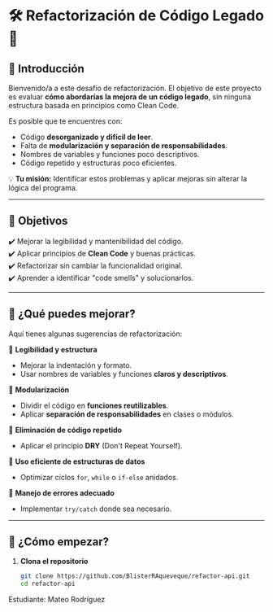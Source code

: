 # 🛠️ Refactorización de Código Legado 🚀

## 📌 Introducción  
Bienvenido/a a este desafío de refactorización. El objetivo de este proyecto es evaluar **cómo abordarías la mejora de un código legado**, sin ninguna estructura basada en principios como Clean Code.  

Es posible que te encuentres con:
- Código **desorganizado y difícil de leer**.  
- Falta de **modularización y separación de responsabilidades**.  
- Nombres de variables y funciones poco descriptivos.  
- Código repetido y estructuras poco eficientes.  

💡 **Tu misión:** Identificar estos problemas y aplicar mejoras sin alterar la lógica del programa.  

---

## 🎯 Objetivos  
✔️ Mejorar la legibilidad y mantenibilidad del código.  
✔️ Aplicar principios de **Clean Code** y buenas prácticas.  
✔️ Refactorizar sin cambiar la funcionalidad original.  
✔️ Aprender a identificar "code smells" y solucionarlos.  

---

## 🔎 ¿Qué puedes mejorar?  
Aquí tienes algunas sugerencias de refactorización:  

📌 **Legibilidad y estructura**  
- Mejorar la indentación y formato.  
- Usar nombres de variables y funciones **claros y descriptivos**.  

📌 **Modularización**  
- Dividir el código en **funciones reutilizables**.  
- Aplicar **separación de responsabilidades** en clases o módulos.  

📌 **Eliminación de código repetido**  
- Aplicar el principio **DRY** (Don't Repeat Yourself).  

📌 **Uso eficiente de estructuras de datos**  
- Optimizar ciclos `for`, `while` o `if-else` anidados.  

📌 **Manejo de errores adecuado**  
- Implementar `try/catch` donde sea necesario.  

---

## 🚀 ¿Cómo empezar?  
1. **Clona el repositorio**  
   ```bash
   git clone https://github.com/BlisterRAqueveque/refactor-api.git
   cd refactor-api


Estudiante: Mateo Rodríguez